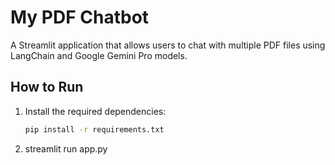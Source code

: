 # My PDF Chatbot

A Streamlit application that allows users to chat with multiple PDF files using LangChain and Google Gemini Pro models.

## How to Run

1. Install the required dependencies:

   ```sh
   pip install -r requirements.txt
   ```

2. streamlit run app.py
